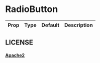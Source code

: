 # RadioButton

Prop | Type | Default | Description
--- | --- | --- | ---


## LICENSE

#### [Apache2](./LICENSE)
